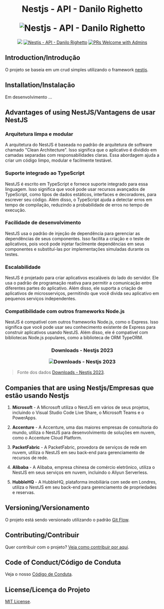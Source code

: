 <h1 align="center">
  <p align="center">Nestjs - API - Danilo Righetto</p>
  <img src="https://imgur.com/b2LuLY9.jpg" alt="Nestjs - API - Danilo Righetto">
</h1>

<p align="center">
  <a href="#license"><img src="https://img.shields.io/github/license/sourcerer-io/hall-of-fame.svg?colorB=ff0000"></a>
  <a href="https://imgur.com/fbwPu3A.jpg"><img src="https://img.shields.io/badge/nestjs-working-brightgreen?color=green" alt="Nestjs - API - Danilo Righetto"></a>
  <a href="CONTRIBUTING.md#pull-requests"><img src="https://img.shields.io/badge/PRs-welcome-brightgreen.svg" alt="PRs Welcome with Admins"></a>
</p>

## Introduction/Introdução

O projeto se baseia em um crud simples utilizando o framework [nestjs](https://nestjs.com/).

## Installation/Instalação

Em desenvolvimento ...

## Advantages of using NestJS/Vantagens de usar NestJS

### Arquitetura limpa e modular

A arquitetura do NestJS é baseada no padrão de arquitetura de software chamado "Clean Architecture". Isso significa que o aplicativo é dividido em camadas separadas com responsabilidades claras. Essa abordagem ajuda a criar um código limpo, modular e facilmente testável.

### Suporte integrado ao TypeScript

NestJS é escrito em TypeScript e fornece suporte integrado para essa linguagem. Isso significa que você pode usar recursos avançados de TypeScript, como tipos de dados estáticos, interfaces e decoradores, para escrever seu código. Além disso, o TypeScript ajuda a detectar erros em tempo de compilação, reduzindo a probabilidade de erros no tempo de execução.

### Facilidade de desenvolvimento

NestJS usa o padrão de injeção de dependência para gerenciar as dependências de seus componentes. Isso facilita a criação e o teste de aplicativos, pois você pode injetar facilmente dependências em seus componentes e substituí-las por implementações simuladas durante os testes.

### Escalabilidade

NestJS é projetado para criar aplicativos escaláveis do lado do servidor. Ele usa o padrão de programação reativa para permitir a comunicação entre diferentes partes do aplicativo. Além disso, ele suporta a criação de aplicativos de microsserviços, permitindo que você divida seu aplicativo em pequenos serviços independentes.

### Compatibilidade com outros frameworks Node.js

NestJS é compatível com outros frameworks Node.js, como o Express. Isso significa que você pode usar seu conhecimento existente de Express para construir aplicativos usando NestJS. Além disso, ele é compatível com bibliotecas Node.js populares, como a biblioteca de ORM TypeORM.

<h3 align="center">
  <p align="center">Downloads - Nestjs 2023</p>
  <img src="https://imgur.com/IWbfnta.jpg" alt="Downloads - Nestjs 2023">
</h3>

> Fonte dos dados [Downloads - Nestjs 2023](https://npmtrends.com/@adonisjs/core-vs-@feathersjs/feathers-vs-@nestjs/core-vs-hapi-vs-restify).

## Companies that are using Nestjs/Empresas que estão usando Nestjs

1. **Microsoft** - A Microsoft utiliza o NestJS em vários de seus projetos, incluindo o Visual Studio Code Live Share, o Microsoft Teams e o PowerApps.

2. **Accenture** - A Accenture, uma das maiores empresas de consultoria do mundo, utiliza o NestJS para desenvolvimento de soluções em nuvem, como o Accenture Cloud Platform.

3. **PacketFabric** - A PacketFabric, provedora de serviços de rede em nuvem, utiliza o NestJS em seu back-end para gerenciamento de recursos de rede.

4. **Alibaba** - A Alibaba, empresa chinesa de comércio eletrônico, utiliza o NestJS em seus serviços em nuvem, incluindo o Aliyun Serverless.

5. **HubbleHQ** - A HubbleHQ, plataforma imobiliária com sede em Londres, utiliza o NestJS em seu back-end para gerenciamento de propriedades e reservas.

## Versioning/Versionamento

O projeto está sendo versionado utilizando o padrão [Git Flow](https://medium.com/trainingcenter/utilizando-o-fluxo-git-flow-e63d5e0d5e04).

## Contributing/Contribuir

Quer contribuir com o projeto? [Veja como contribuir por aqui](./CONTRIBUTING.md).

## Code of Conduct/Código de Conduta

Veja o nosso [Código de Conduta](./CODE_OF_CONDUCT.md).

## License/Licença do Projeto

[MIT License](./LICENSE.md).
